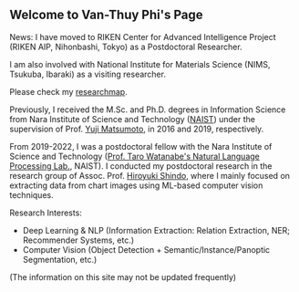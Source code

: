 ## Welcome to Van-Thuy Phi's Page

News: I have moved to RIKEN Center for Advanced Intelligence Project (RIKEN AIP, Nihonbashi, Tokyo) as a Postdoctoral Researcher.

I am also involved with National Institute for Materials Science (NIMS, Tsukuba, Ibaraki) as a visiting researcher.

Please check my [researchmap](https://researchmap.jp/pvt?lang=en).


Previously, I received the M.Sc. and Ph.D. degrees in Information Science from  Nara Institute of Science and Technology ([NAIST](http://www.naist.jp/en/)) under the supervision of Prof. [Yuji Matsumoto](https://cl.naist.jp/staff/matsu/home-e.html), in 2016 and 2019, respectively.

From 2019-2022, I was a postdoctoral fellow with the Nara Institute of Science and Technology ([Prof. Taro Watanabe's Natural Language Processing Lab.](https://nlp.naist.jp/en/), NAIST). I conducted my postdoctoral research in the research group of Assoc. Prof. [Hiroyuki Shindo](https://hshindo.com), where I mainly focused on extracting data from chart images using ML-based computer vision techniques.


Research Interests:
- Deep Learning & NLP (Information Extraction: Relation Extraction, NER; Recommender Systems, etc.)
- Computer Vision (Object Detection + Semantic/Instance/Panoptic Segmentation, etc.)


(The information on this site may not be updated frequently)
